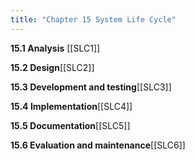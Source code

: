 ```yaml
---
title: "Chapter 15 System Life Cycle"
---
```

**15.1 Analysis** [[SLC1]]


**15.2 Design**[[SLC2]]


**15.3 Development and testing**[[SLC3]]


**15.4 Implementation**[[SLC4]]


**15.5 Documentation**[[SLC5]]


**15.6 Evaluation and maintenance**[[SLC6]]
